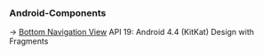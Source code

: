 ### Android-Components

-> [Bottom Navigation View](https://github.com/OzgurBIKMAZ/Android-Components/tree/master/BottomNavigationView)
API 19: Android 4.4 (KitKat)
Design with Fragments

